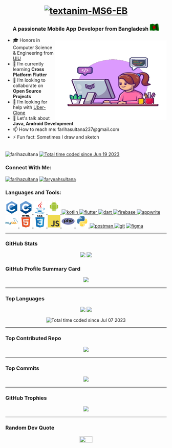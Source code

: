 <h1 align="center"><a href="https://imgbb.com/"><img src="https://i.ibb.co/Dky8M6f/textanim-MS6-EB.gif" alt="textanim-MS6-EB" border="0"></a></h1>
<h3 align="center">A passionate Mobile App Developer from Bangladesh <img width="30" alt="BD" src="./bangladesh-flag.gif" /></h3>
<p align="center">
  <p align="right"><img align="right" height="250" width="350" alt="Fariha Sultana" style="margin-top: 10px" src="./giphy.gif" /></p>
  <ul>
    <li>🎓 Honors in Computer Science & Engineering from <a href="https://www.uiu.ac.bd">UIU</a></li>
    <li>🌱 I’m currently learning <strong>Cross Platform Flutter</strong></li>
    <li>👯 I’m looking to collaborate on <strong>Open Source Projects</strong></li>
    <li>🤝 I’m looking for help with <a href="https://github.com/Farihazultana/Uber-Clone">Uber-Clone</a></li>
    <li>💬 Let's talk about <strong>Java, Android Development</strong></li>
    <li>📫 How to reach me: farihasultana237@gmail.com</li>
    <li>⚡ Fun fact: Sometimes I draw and sketch</li>
  </ul>
</p>
<br>
<span align="left"> <img src="https://komarev.com/ghpvc/?username=farihazultana&label=Profile%20views&color=FF90BB&style=flat" alt="farihazultana"/>   </span><a href="https://wakatime.com/@688cf811-585a-4137-965d-661ac0133dfb"><img src="https://wakatime.com/badge/user/688cf811-585a-4137-965d-661ac0133dfb.svg?&style=flat" alt="Total time coded since Jun 19 2023"/></a>
<br>
<h3 align="left">Connect With Me:</h3>
<p align="left">
  <a href="https://linkedin.com/in/farihazultana" target="blank"><img align="center" src="https://raw.githubusercontent.com/rahuldkjain/github-profile-readme-generator/master/src/images/icons/Social/linked-in-alt.svg" alt="farihazultana" height="30" width="40" /></a>
  <a href="https://www.facebook.com/faryeahsultana" target="blank"><img align="center" src="https://raw.githubusercontent.com/rahuldkjain/github-profile-readme-generator/master/src/images/icons/Social/facebook.svg" alt="faryeahsultana" height="30" width="40" /></a>
</p>

<h3 align="left">Languages and Tools:</h3>
<p align="left">
<a href="https://www.cprogramming.com/" target="_blank" rel="noreferrer"> <img src="https://raw.githubusercontent.com/devicons/devicon/master/icons/c/c-original.svg" alt="c" width="40" height="40"/></a>
<a href="https://www.w3schools.com/cpp/" target="_blank" rel="noreferrer"> <img src="https://raw.githubusercontent.com/devicons/devicon/master/icons/cplusplus/cplusplus-original.svg" alt="cplusplus" width="40" height="40"/> </a> 
 <a href="https://www.java.com" target="_blank" rel="noreferrer"> <img src="https://raw.githubusercontent.com/devicons/devicon/master/icons/java/java-original.svg" alt="java" width="40" height="40"/> </a> 
<a href="https://developer.android.com" target="_blank" rel="noreferrer"> <img src="https://raw.githubusercontent.com/devicons/devicon/master/icons/android/android-original-wordmark.svg" alt="android" width="40" height="40"/>
<a href="https://kotlinlang.org" target="_blank" rel="noreferrer"> <img src="https://www.vectorlogo.zone/logos/kotlinlang/kotlinlang-icon.svg" alt="kotlin" width="40" height="40"/> </a>
<a href="https://flutter.dev" target="_blank" rel="noreferrer"> <img src="https://www.vectorlogo.zone/logos/flutterio/flutterio-icon.svg" alt="flutter" width="40" height="40"/> </a> 
<a href="https://dart.dev" target="_blank" rel="noreferrer"> <img src="https://www.vectorlogo.zone/logos/dartlang/dartlang-icon.svg" alt="dart" width="40" height="40"/> </a> 
<a href="https://firebase.google.com/" target="_blank" rel="noreferrer"> <img src="https://www.vectorlogo.zone/logos/firebase/firebase-icon.svg" alt="firebase" width="40" height="40"/> </a>
</a> <a href="https://appwrite.io" target="_blank" rel="noreferrer"> <img src="https://www.vectorlogo.zone/logos/appwriteio/appwriteio-icon.svg" alt="appwrite" width="40" height="40"/> </a>
<a href="https://www.mysql.com/" target="_blank" rel="noreferrer"> <img src="https://raw.githubusercontent.com/devicons/devicon/master/icons/mysql/mysql-original-wordmark.svg" alt="mysql" width="40" height="40"/> </a>
<a href="https://www.w3.org/html/" target="_blank" rel="noreferrer"> <img src="https://raw.githubusercontent.com/devicons/devicon/master/icons/html5/html5-original-wordmark.svg" alt="html5" width="40" height="40"/> </a> 
<a href="https://www.w3schools.com/css/" target="_blank" rel="noreferrer"> <img src="https://raw.githubusercontent.com/devicons/devicon/master/icons/css3/css3-original-wordmark.svg" alt="css3" width="40" height="40"> </a>
<a href="https://developer.mozilla.org/en-US/docs/Web/JavaScript" target="_blank" rel="noreferrer"> <img src="https://raw.githubusercontent.com/devicons/devicon/master/icons/javascript/javascript-original.svg" alt="javascript" width="40" height="40"/> </a> 
<a href="https://www.php.net" target="_blank" rel="noreferrer"> <img src="https://raw.githubusercontent.com/devicons/devicon/master/icons/php/php-original.svg" alt="php" width="40" height="40"/> </a> 
<a href="https://www.python.org" target="_blank" rel="noreferrer"> <img src="https://raw.githubusercontent.com/devicons/devicon/master/icons/python/python-original.svg" alt="python" width="40" height="40"/> </a>
<a href="https://postman.com" target="_blank" rel="noreferrer"> <img src="https://www.vectorlogo.zone/logos/getpostman/getpostman-icon.svg" alt="postman" width="40" height="40"/> </a>
<a href="https://git-scm.com/" target="_blank" rel="noreferrer"><img src="https://www.vectorlogo.zone/logos/git-scm/git-scm-icon.svg" alt="git" width="40" height="40"/></a>
<a href="https://www.figma.com/" target="_blank" rel="noreferrer"> <img src="https://www.vectorlogo.zone/logos/figma/figma-icon.svg" alt="figma" width="40" height="40"/> </a> 
</p>
<hr>

### GitHub Stats
<p align="center">
	<img width="48%" src="https://github-readme-stats.vercel.app/api?username=Farihazultana&theme=synthwave&show_icons=true&hide_border=true&count_private=true" />
	<img width="48%" src="https://github-readme-streak-stats.herokuapp.com/?user=Farihazultana&theme=synthwave&show_icons=false&hide_border=true&count_private=true" />
</p>

### GitHub Profile Summary Card
<p align="center">
  <img src="https://github-profile-summary-cards.vercel.app/api/cards/profile-details?username=Farihazultana&theme=synthwave&show_icons=false&hide_border=false&count_private=true"/>
</p>

---


### Top Languages
<p align="center">
	<img width="48%" src="https://github-profile-summary-cards.vercel.app/api/cards/repos-per-language?username=Farihazultana&theme=synthwave&show_icons=true&hide_border=true&count_private=true" />
	<img width="48%" src="https://github-profile-summary-cards.vercel.app/api/cards/most-commit-language?username=Farihazultana&theme=synthwave&show_icons=true&hide_border=true&count_private=true" />
</p>


<P align="center">
	<img width="48%" src="https://github-readme-stats.vercel.app/api/wakatime?username=farihazultana&theme=synthwave&show_icons=true&hide_border=true&count_private=true" alt="Total time coded since Jul 07 2023" />
</P>

---

### Top Contributed Repo
<P align="center">
   	<img width="48%" src="https://github-contributor-stats.vercel.app/api?username=farihazultana&limit=5&theme=synthwave&hide_border=true&combine_all_yearly_contributions=true"/>
</P>

---

### Top Commits
<p align="center">
	<img width="48%" src="http://github-profile-summary-cards.vercel.app/api/cards/productive-time?username=Farihazultana&theme=synthwave&show_icons=true&hide_border=true&count_private=true&utcOffset=6" />
</p>

---
### GitHub Trophies
<p align="center">
	<img width="55%" src="https://github-profile-trophy.vercel.app/?username=farihazultana&theme=dracula&no-frame=false&no-bg=false&margin-w=4" />
</p>

---

### Random Dev Quote
<p align="center">
	<img height="18%" width="28%" src= "https://quotes-github-readme.vercel.app/api?type=vetical&theme=radical" />
</p>
